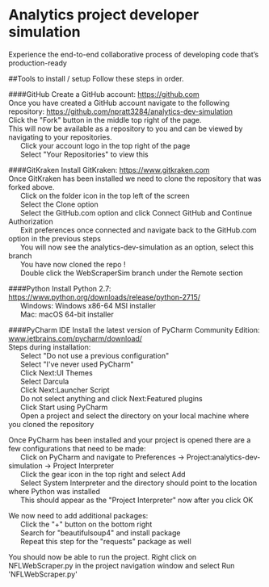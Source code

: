 # Analytics project developer simulation

Experience the end-to-end collaborative process of developing code that’s production-ready

##Tools to install / setup
Follow these steps in order.

####GitHub
Create a GitHub account: https://github.com \
Once you have created a GitHub account navigate to the following repository: https://github.com/npratt3284/analytics-dev-simulation \
Click the "Fork" button in the middle top right of the page. \
This will now be available as a repository to you and can be viewed by navigating to your repositories. \
&nbsp;&nbsp;&nbsp;&nbsp;&nbsp; Click your account logo in the top right of the page \
&nbsp;&nbsp;&nbsp;&nbsp;&nbsp; Select "Your Repositories" to view this

####GitKraken
Install GitKraken: https://www.gitkraken.com \
Once GitKraken has been installed we need to clone the repository that was forked above. \
&nbsp;&nbsp;&nbsp;&nbsp;&nbsp; Click on the folder icon in the top left of the screen \
&nbsp;&nbsp;&nbsp;&nbsp;&nbsp; Select the Clone option \
&nbsp;&nbsp;&nbsp;&nbsp;&nbsp; Select the GitHub.com option and click Connect GitHub and Continue Authorization\
&nbsp;&nbsp;&nbsp;&nbsp;&nbsp; Exit preferences once connected and navigate back to the GitHub.com option in the previous steps \
&nbsp;&nbsp;&nbsp;&nbsp;&nbsp; You will now see the analytics-dev-simulation as an option, select this branch \
&nbsp;&nbsp;&nbsp;&nbsp;&nbsp; You have now cloned the repo ! \
&nbsp;&nbsp;&nbsp;&nbsp;&nbsp; Double click the WebScraperSim branch under the Remote section


####Python
Install Python 2.7: https://www.python.org/downloads/release/python-2715/ \
&nbsp;&nbsp;&nbsp;&nbsp;&nbsp; Windows: Windows x86-64 MSI installer \
&nbsp;&nbsp;&nbsp;&nbsp;&nbsp; Mac:     macOS 64-bit installer

####PyCharm IDE
Install the latest version of PyCharm Community Edition: www.jetbrains.com/pycharm/download/ \
Steps during installation: \
	&nbsp;&nbsp;&nbsp;&nbsp;&nbsp; Select "Do not use a previous configuration" \
	&nbsp;&nbsp;&nbsp;&nbsp;&nbsp; Select "I've never used PyCharm" \
	&nbsp;&nbsp;&nbsp;&nbsp;&nbsp; Click Next:UI Themes \
	&nbsp;&nbsp;&nbsp;&nbsp;&nbsp; Select Darcula \
	&nbsp;&nbsp;&nbsp;&nbsp;&nbsp; Click Next:Launcher Script \
	&nbsp;&nbsp;&nbsp;&nbsp;&nbsp; Do not select anything and click Next:Featured plugins \
	&nbsp;&nbsp;&nbsp;&nbsp;&nbsp; Click Start using PyCharm \
	&nbsp;&nbsp;&nbsp;&nbsp;&nbsp; Open a project and select the directory on your local machine where you cloned the repository

Once PyCharm has been installed and your project is opened there are a few configurations that need to be made: \
&nbsp;&nbsp;&nbsp;&nbsp;&nbsp; Click on PyCharm and navigate to Preferences -> Project:analytics-dev-simulation -> Project Interpreter \
&nbsp;&nbsp;&nbsp;&nbsp;&nbsp; Click the gear icon in the top right and select Add \
&nbsp;&nbsp;&nbsp;&nbsp;&nbsp; Select System Interpreter and the directory should point to the location where Python was installed \
&nbsp;&nbsp;&nbsp;&nbsp;&nbsp; This should appear as the "Project Interpreter" now after you click OK 

We now need to add additional packages: \
&nbsp;&nbsp;&nbsp;&nbsp;&nbsp; Click the "+" button on the bottom right \
&nbsp;&nbsp;&nbsp;&nbsp;&nbsp; Search for "beautifulsoup4" and install package \
&nbsp;&nbsp;&nbsp;&nbsp;&nbsp; Repeat this step for the "requests" package as well

You should now be able to run the project. Right click on NFLWebScraper.py in the project navigation window and select Run 'NFLWebScraper.py'